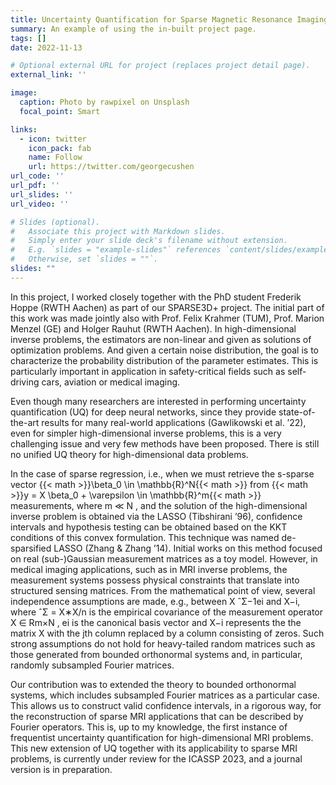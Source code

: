 ```yaml
---
title: Uncertainty Quantification for Sparse Magnetic Resonance Imaging
summary: An example of using the in-built project page.
tags: []
date: 2022-11-13

# Optional external URL for project (replaces project detail page).
external_link: ''

image:
  caption: Photo by rawpixel on Unsplash
  focal_point: Smart

links:
  - icon: twitter
    icon_pack: fab
    name: Follow
    url: https://twitter.com/georgecushen
url_code: ''
url_pdf: ''
url_slides: ''
url_video: ''

# Slides (optional).
#   Associate this project with Markdown slides.
#   Simply enter your slide deck's filename without extension.
#   E.g. `slides = "example-slides"` references `content/slides/example-slides.md`.
#   Otherwise, set `slides = ""`.
slides: ""
---
```


In this project, I worked closely together with the PhD student Frederik Hoppe (RWTH Aachen) as part of our SPARSE3D+ project.
The initial part of this work was made jointly also with Prof. Felix Krahmer (TUM), Prof. Marion Menzel (GE) and Holger Rauhut
(RWTH Aachen). In high-dimensional inverse problems, the estimators are non-linear and given as solutions of optimization problems.
And given a certain noise distribution, the goal is to characterize the probability distribution of the parameter estimates. This is
particularly important in application in safety-critical fields such as self-driving cars, aviation or medical imaging.

Even though many researchers are interested in performing uncertainty quantification (UQ) for deep neural networks, since they provide state-of-the-art
results for many real-world applications (Gawlikowski et al. ’22), even for simpler high-dimensional inverse problems, this is a very
challenging issue and very few methods have been proposed. There is still no unified UQ theory for high-dimensional data problems.

In the case of sparse regression, i.e., when we must retrieve the s-sparse vector {{< math >}}\beta_0 \in \mathbb{R}^N{{< math >}}
from {{< math >}}y = X \beta_0 + \varepsilon \in \mathbb{R}^m{{< math >}} measurements, where m ≪ N , and the solution of the high-dimensional inverse problem
is obtained via the LASSO (Tibshirani ’96), confidence intervals and hypothesis testing can be obtained
based on the KKT conditions of this convex formulation. This technique was named de-sparsified
LASSO (Zhang & Zhang ’14). Initial works on this method focused on real (sub-)Gaussian measurement
matrices as a toy model. However, in medical imaging applications, such as in MRI inverse problems, the
measurement systems possess physical constraints that translate into structured sensing matrices. From
the mathematical point of view, several independence assumptions are made, e.g., between X ˆΣ−1ei and
X−i, where ˆΣ = X∗X/n is the empirical covariance of the measurement operator X ∈ Rm×N , ei is the
canonical basis vector and X−i represents the the matrix X with the jth column replaced by a column
consisting of zeros. Such strong assumptions do not hold for heavy-tailed random matrices such as those
generated from bounded orthonormal systems and, in particular, randomly subsampled Fourier matrices.

Our contribution was to extended the theory to bounded orthonormal systems, which includes subsampled
Fourier matrices as a particular case. This allows us to construct valid confidence intervals, in a rigorous
way, for the reconstruction of sparse MRI applications that can be described by Fourier operators. This is, up to my knowledge, the
first instance of frequentist uncertainty quantification for high-dimensional MRI problems. This new extension of UQ together with
its applicability to sparse MRI problems, is currently under review for the ICASSP 2023, and a journal version is in preparation.